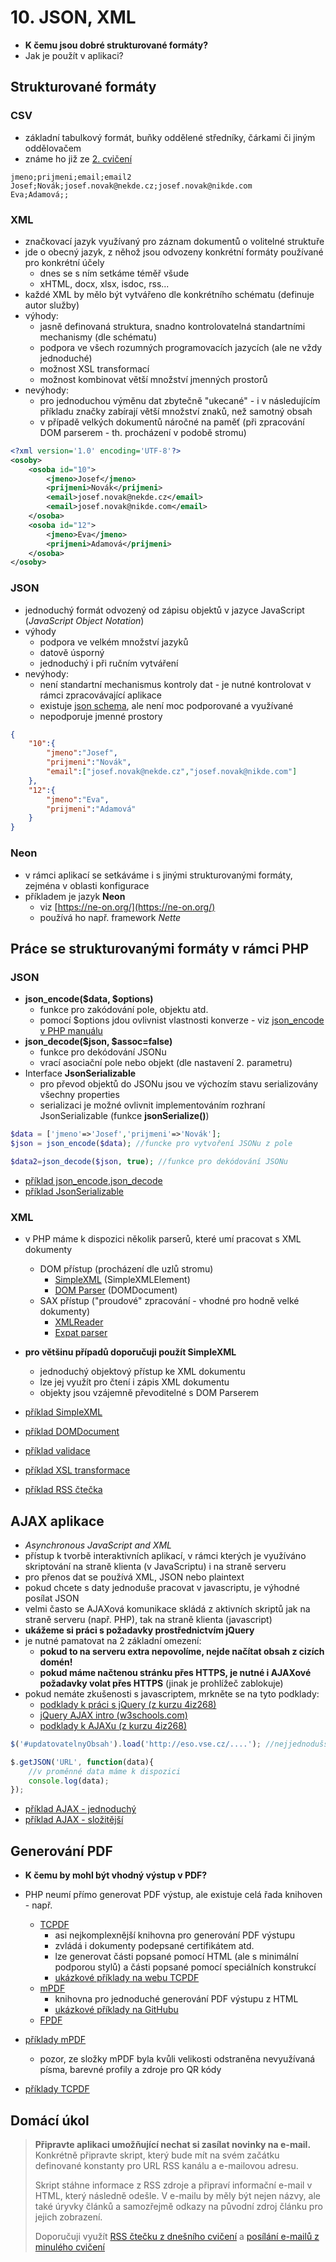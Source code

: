 # 10. JSON, XML

* **K čemu jsou dobré strukturované formáty?**
* Jak je použít v aplikaci?

## Strukturované formáty
### CSV
* základní tabulkový formát, buňky oddělené středníky, čárkami či jiným oddělovačem
* známe ho již ze [2. cvičení](../02-retezce-soubory)
```csv
jmeno;prijmeni;email;email2
Josef;Novák;josef.novak@nekde.cz;josef.novak@nikde.com
Eva;Adamová;;
```

### XML
* značkovací jazyk využívaný pro záznam dokumentů o volitelné struktuře
* jde o obecný jazyk, z něhož jsou odvozeny konkrétní formáty používané pro konkrétní účely
    * dnes se s ním setkáme téměř všude
    * xHTML, docx, xlsx, isdoc, rss...
* každé XML by mělo být vytvářeno dle konkrétního schématu (definuje autor služby)
* výhody:
    * jasně definovaná struktura, snadno kontrolovatelná standartními mechanismy (dle schématu)
    * podpora ve všech rozumných programovacích jazycích (ale ne vždy jednoduché)
    * možnost XSL transformací
    * možnost kombinovat větší množství jmenných prostorů
* nevýhody:
    * pro jednoduchou výměnu dat zbytečně "ukecané" - i v následujícím příkladu značky zabírají větší množství znaků, než samotný obsah
    * v případě velkých dokumentů náročné na paměť (při zpracování DOM parserem - th. procházení v podobě stromu)

```xml
<?xml version='1.0' encoding='UTF-8'?>
<osoby>
    <osoba id="10">
        <jmeno>Josef</jmeno>
        <prijmeni>Novák</prijmeni>
        <email>josef.novak@nekde.cz</email>
        <email>josef.novak@nikde.com</email>
    </osoba>
    <osoba id="12">
        <jmeno>Eva</jmeno>
        <prijmeni>Adamová</prijmeni>
    </osoba>
</osoby>
```

### JSON
* jednoduchý formát odvozený od zápisu objektů v jazyce JavaScript (*JavaScript Object Notation*)
* výhody
    * podpora ve velkém množství jazyků
    * datově úsporný
    * jednoduchý i při ručním vytváření
* nevýhody:
    * není standartní mechanismus kontroly dat - je nutné kontrolovat v rámci zpracovávající aplikace
    * existuje [json schema](http://json-schema.org), ale není moc podporované a využívané
    * nepodporuje jmenné prostory

```json
{
    "10":{
        "jmeno":"Josef",
        "prijmeni":"Novák",
        "email":["josef.novak@nekde.cz","josef.novak@nikde.com"]
    },
    "12":{
        "jmeno":"Eva",
        "prijmeni":"Adamová"
    }
}
```

### Neon
* v rámci aplikací se setkáváme i s jinými strukturovanými formáty, zejména v oblasti konfigurace
* příkladem je jazyk **Neon**
    * viz [https://ne-on.org/](https://ne-on.org/)
    * používá ho např. framework *Nette*

## Práce se strukturovanými formáty v rámci PHP
### JSON
* **json_encode($data, $options)**
    * funkce pro zakódování pole, objektu atd.
    * pomocí $options jdou ovlivnist vlastnosti konverze - viz [json_encode v PHP manuálu](http://php.net/manual/en/function.json-encode.php)
* **json_decode($json, $assoc=false)**
    * funkce pro dekódování JSONu
    * vrací asociační pole nebo objekt (dle nastavení 2. parametru)
* Interface **JsonSerializable**
    * pro převod objektů do JSONu jsou ve výchozím stavu serializovány všechny properties
    * serializaci je možné ovlivnit implementováním rozhraní JsonSerializable (funkce **jsonSerialize()**)

```php
$data = ['jmeno'=>'Josef','prijmeni'=>'Novák'];
$json = json_encode($data); //funcke pro vytvoření JSONu z pole

$data2=json_decode($json, true); //funkce pro dekódování JSONu
```

* [příklad json_encode,json_decode](./11-json/encode_decode.php)
* [příklad JsonSerializable](./11-json/jsonserializable.php)

### XML
* v PHP máme k dispozici několik parserů, které umí pracovat s XML dokumenty
    * DOM přístup (procházení dle uzlů stromu)
        * [SimpleXML](http://php.net/manual/en/book.simplexml.php) (SimpleXMLElement)
        * [DOM Parser](http://php.net/manual/en/class.domdocument.php) (DOMDocument)
    * SAX přístup ("proudové" zpracování - vhodné pro hodně velké dokumenty)
        * [XMLReader](http://php.net/manual/en/xmlreader.open.php)
        * [Expat parser](http://www.w3schools.com/php/php_xml_parser_expat.asp)
* **pro většinu případů doporučuji použít SimpleXML**
    * jednoduchý objektový přístup ke XML dokumentu
    * lze jej využít pro čtení i zápis XML dokumentu
    * objekty jsou vzájemně převoditelné s DOM Parserem

* [příklad SimpleXML](./11-xml/simplexml.php)
* [příklad DOMDocument](./11-xml/domdocument.php)
* [příklad validace](./11-xml/validace.php)
* [příklad XSL transformace](./11-xml/transformace.php)
* [příklad RSS čtečka](./11-xml/rss-reader.php)

## AJAX aplikace
* *Asynchronous JavaScript and XML*
* přístup k tvorbě interaktivních aplikací, v rámci kterých je využíváno skriptování na straně klienta (v JavaScriptu) i na straně serveru
* pro přenos dat se používá XML, JSON nebo plaintext
* pokud chcete s daty jednoduše pracovat v javascriptu, je výhodné posílat JSON
* velmi často se AJAXová komunikace skládá z aktivních skriptů jak na straně serveru (např. PHP), tak na straně klienta (javascript)
* **ukážeme si práci s požadavky prostřednictvím jQuery**
* je nutné pamatovat na 2 základní omezení:
    * **pokud to na serveru extra nepovolíme, nejde načítat obsah z cizích domén!**
    * **pokud máme načtenou stránku přes HTTPS, je nutné i AJAXové požadavky volat přes HTTPS** (jinak je prohlížeč zablokuje)
* pokud nemáte zkušenosti s javascriptem, mrkněte se na tyto podklady:
    * [podklady k práci s jQuery (z kurzu 4iz268)](https://github.com/4iz268/cviceni/tree/master/09-dom-jquery)
    * [jQuery AJAX intro (w3schools.com)](http://www.w3schools.com/jquery/jquery_ajax_intro.asp)
    * [podklady k AJAXu (z kurzu 4iz268)](https://github.com/4iz268/cviceni/tree/master/11-ajax)

```javascript
$('#updatovatelnyObsah').load('http://eso.vse.cz/....'); //nejjednodušší možný AJAXový požadavek, načte obsah ze serveru a vloží o do vybraného HTML elementu

$.getJSON('URL', function(data){
    //v proměnné data máme k dispozici
    console.log(data);
});
```

* [příklad AJAX - jednoduchý](./11-ajax-simple)
* [příklad AJAX - složitější](./11-ajax-complex)

## Generování PDF
* **K čemu by mohl být vhodný výstup v PDF?**
* PHP neumí přímo generovat PDF výstup, ale existuje celá řada knihoven - např.
    * [TCPDF](http://www.tcpdf.org/)
        * asi nejkomplexnější knihovna pro generování PDF výstupu
        * zvládá i dokumenty podepsané certifikátem atd.
        * lze generovat části popsané pomocí HTML (ale s minimální podporou stylů) a části popsané pomocí speciálních konstrukcí
        * [ukázkové příklady na webu TCPDF](http://www.tcpdf.org/examples.php)
    * [mPDF](http://mpdf.github.io/)
        * knihovna pro jednoduché generování PDF výstupu z HTML
        * [ukázkové příklady na GitHubu](https://github.com/mpdf/mpdf/tree/development/examples)
    * [FPDF](http://www.fpdf.org/)

* [příklady mPDF](./11-mpdf)
    * pozor, ze složky mPDF byla kvůli velikosti odstraněna nevyužívaná písma, barevné profily a zdroje pro QR kódy
* [příklady TCPDF](./11-tcpdf)

## Domácí úkol
> **Připravte aplikaci umožňující nechat si zasílat novinky na e-mail.**
> Konkrétně připravte skript, který bude mít na svém začátku definované konstanty pro URL RSS kanálu a e-mailovou adresu.
>
> Skript stáhne informace z RSS zdroje a připraví informační e-mail v HTML, který následně odešle. V e-mailu by měly být nejen názvy, ale také úryvky článků a samozřejmě odkazy na původní zdroj článku pro jejich zobrazení.
>
> Doporučuji využít [RSS čtečku z dnešního cvičení](./rss-reader.php) a [posílání e-mailů z minulého cvičení](../10-mvc)
